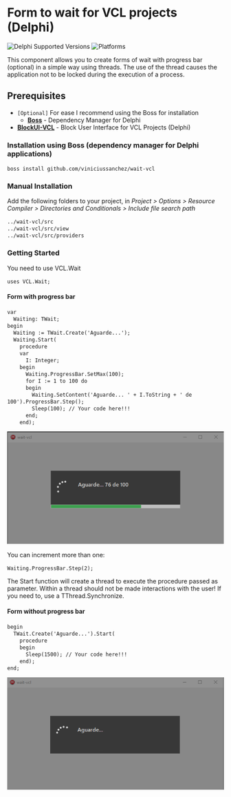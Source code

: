 # Form to wait for VCL projects (Delphi)
![Delphi Supported Versions](https://img.shields.io/badge/Delphi%20Supported%20Versions-XE3..10.3%20Rio-blue.svg)
![Platforms](https://img.shields.io/badge/Platforms-Win32%20and%20Win64-red.svg)

This component allows you to create forms of wait with progress bar (optional) in a simple way using threads. The use of the thread causes the application not to be locked during the execution of a process.

## Prerequisites
 * `[Optional]` For ease I recommend using the Boss for installation
   * [**Boss**](https://github.com/HashLoad/boss) - Dependency Manager for Delphi
 * [**BlockUI-VCL**](https://github.com/viniciussanchez/blockui-vcl) - Block User Interface for VCL Projects (Delphi)
 
### Installation using Boss (dependency manager for Delphi applications)
```
boss install github.com/viniciussanchez/wait-vcl
```

### Manual Installation
Add the following folders to your project, in *Project > Options > Resource Compiler > Directories and Conditionals > Include file search path*
```
../wait-vcl/src
../wait-vcl/src/view
../wait-vcl/src/providers
```

### Getting Started
You need to use VCL.Wait
```
uses VCL.Wait;
```

#### Form with progress bar
```
var
  Waiting: TWait;
begin
  Waiting := TWait.Create('Aguarde...');
  Waiting.Start(
    procedure
    var
      I: Integer;
    begin
      Waiting.ProgressBar.SetMax(100);
      for I := 1 to 100 do
      begin
        Waiting.SetContent('Aguarde... ' + I.ToString + ' de 100').ProgressBar.Step();
        Sleep(100); // Your code here!!!
      end;
    end);
``` 
![wait-vcl](img/Screenshot_1.png)

You can increment more than one:

```
Waiting.ProgressBar.Step(2);
``` 

The Start function will create a thread to execute the procedure passed as parameter. Within a thread should not be made interactions with the user! If you need to, use a TThread.Synchronize.

#### Form without progress bar
```
begin
  TWait.Create('Aguarde...').Start(
    procedure
    begin
      Sleep(1500); // Your code here!!!
    end);
end;
```
![wait-vcl](img/Screenshot_2.png)
